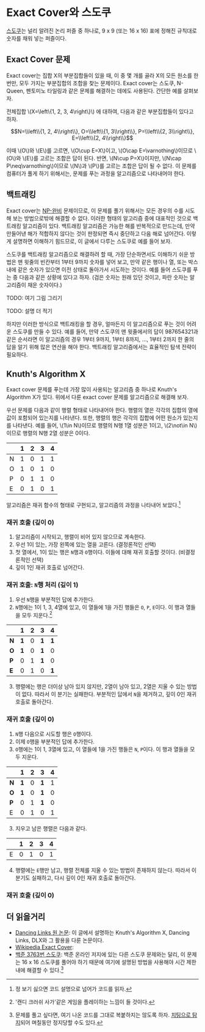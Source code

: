 # Exact Cover와 스도쿠

[스도쿠](https://en.wikipedia.org/wiki/Sudoku)는 널리 알려진 논리 퍼즐 중 하나로, 9 x 9 (또는 16 x 16) 표에 정해진 규칙대로 숫자를 채워 넣는 퍼즐이다. 

## Exact Cover 문제
Exact cover는 집합 X의 부분집합들이 있을 때, 이 중 몇 개를 골라 X의 모든 원소를 한 번만, 모두 가지는 부분집합의 조합을 찾는 문제이다. Exact cover는 스도쿠, N-Queen, 펜토미노 타일링과 같은 문제를 해결하는 데에도 사용된다. 간단한 예를 살펴보자.

전체집합 \\(X=\\left\\{1, 2, 3, 4\\right\\}\\) 에 대하여, 다음과 같은 부분집합들이 있다고 하자.

$$N=\\left\\{1, 2, 4\\right\\}, O=\\left\\{1, 3\\right\\}, P=\\left\\{2, 3\\right\\}, E=\\left\\{2, 4\\right\\}$$

이때 \\(O\\)와 \\(E\\)를 고르면, \\(O\\cup E=X\\)이고, \\(O\\cap E=\\varnothing\\)이므로 \\(O\\)와 \\(E\\)를 고르는 조합은 답이 된다. 반면, \\(N\\cup P=X\\)이지만, \\(N\\cap P\\neq\\varnothing\\)이므로 \\(N\\)과 \\(P\\)를 고르는 조합은 답이 될 수 없다. 이 문제를 컴퓨터가 풀게 하기 위해서는, 문제를 푸는 과정을 알고리즘으로 나타내어야 한다.

## 백트래킹
Exact cover는 [NP-완비](https://en.wikipedia.org/wiki/Np-complete) 문제이므로, 이 문제를 풀기 위해서는 모든 경우의 수를 시도해 보는 방법으로밖에 해결할 수 없다. 이러한 형태의 알고리즘 중에 대표적인 것으로 백트래킹 알고리즘이 있다. 백트래킹 알고리즘은 가능한 해를 반복적으로 만드는데, 만약 만들어낸 해가 적합하지 않다는 것이 판정되면 즉시 중단하고 다음 해로 넘어간다. 이렇게 설명하면 이해하기 힘드므로, 이 글에서 다루는 스도쿠로 예를 들어 보자.

스도쿠를 백트래킹 알고리즘으로 해결하려 할 때, 가장 단순하면서도 이해하기 쉬운 방법은 맨 윗줄의 빈칸부터 1부터 9까지 숫자를 넣어 보고, 만약 같은 행이나 열, 또는 박스 내에 같은 숫자가 있으면 이전 상태로 돌아가서 시도하는 것이다. 예를 들어 스도쿠를 푸는 중 다음과 같은 상황에 있다고 하자. (검은 숫자는 원래 있던 것이고, 파란 숫자는 알고리즘이 채운 숫자이다.)

TODO: 여기 그림 그리기

TODO: 설명 더 적기

하지만 이러한 방식으로 백트래킹을 할 경우, 얼마든지 이 알고리즘으로 푸는 것이 어려운 스도쿠를 만들 수 있다. 예를 들어, 만약 스도쿠의 맨 윗줄에서의 답이 987654321과 같은 순서라면 이 알고리즘의 경우 1부터 9까지, 1부터 8까지, ..., 1부터 2까지 한 줄의 답을 알기 위해 많은 연산을 해야 한다. 백트래킹 알고리즘에서는 효율적인 탐색 전략이 필요하다.

## Knuth's Algorithm X
Exact cover 문제를 푸는데 가장 많이 사용되는 알고리즘 중 하나로 Knuth's Algorithm X가 있다. 위에서 다룬 exact cover 문제를 알고리즘으로 해결해 보자.

우선 문제를 다음과 같이 행렬 형태로 나타내어야 한다. 행렬의 열은 각각의 집합의 열에 값이 포함되어 있는지를 나타낸다. 또한, 행렬의 행은 각각의 집합에 어떤 원소가 있는지를 나타낸다. 예를 들어, \\(1\\in N\\)이므로 행렬의 N행 1열 성분은 1이고, \\(2\\not\\in N\\)이므로 행렬의 N행 2열 성분은 0이다.

||1|2|3|4|
|--|--|--|--|--|
|N|1|0|1|1|
|O|1|0|1|0|
|P|0|1|1|0|
|E|0|1|0|1|
알고리즘은 재귀 함수의 형태로 구현되고, 알고리즘의 과정을 나타내어 보았다.[^skip]

### 재귀 호출 (깊이 0)
1. 알고리즘이 시작되고, 행렬이 비어 있지 않으므로 계속한다.
2. 우선 1이 있는, 가장 왼쪽에 있는 열을 고른다. (결정론적인 선택)
3. 첫 열에서, 1이 있는 행은 `N`행과 `O`행이다. 이들에 대해 재귀 호출할 것이다. (비결정론적인 선택)
4. 깊이 1인 재귀 호출로 넘어간다.

### 재귀 호출: `N`행 처리 (깊이 1)
1. 우선 `N`행을 부분적인 답에 추가한다.
2. `N`행에는 1이 1, 3, 4열에 있고, 이 열들에 1을 가진 행들은 `O`, `P`, `E`이다. 이 행과 열들을 모두 지운다.[^candy]

||1|2|3|4|
|--|--|--|--|--|
|**N**|**1**|0|**1**|**1**|
|**O**|**1**|0|**1**|0|
|**P**|0|1|**1**|0|
|**E**|0|1|0|**1**|

3. 행렬에는 행은 더이상 남아 있지 않지만, 2열이 남아 있고, 2열은 지울 수 있는 방법이 없다. 따라서 이 분기는 실패한다. 부분적인 답에서 `N`을 제거하고, 깊이 0인 재귀 호출로 돌아간다.

### 재귀 호출 (깊이 0)
1. `N`행 다음으로 시도할 행은 `O`행이다.
1. 이제 `O`행을 부분적인 답에 추가한다.
2. `O`행에는 1이 1, 3열에 있고, 이 열들에 1을 가진 행들은 `N`, `P`이다. 이 행과 열들을 모두 지운다.

||1|2|3|4|
|--|--|--|--|--|
|**N**|**1**|0|**1**|1|
|**O**|**1**|0|**1**|0|
|**P**|0|1|**1**|0|
|E|0|1|0|1|

3. 지우고 남은 행렬은 다음과 같다.

||1|2|3|4|
|--|--|--|--|--|
|E|0|1|0|1|

4. 행렬에는 `E`행만 남고, 행렬 전체를 지울 수 있는 방법이 존재하지 않는다. 따라서 이 분기도 실패하고, 다시 깊이 0인 재귀 호출로 돌아간다.

### 재귀 호출 (깊이 0)


## 더 읽을거리
- [Dancing Links 원 논문](https://arxiv.org/pdf/cs/0011047.pdf): 이 글에서 설명하는 Knuth's Algorithm X, Dancing Links, DLX와 그 활용을 다룬 논문이다.
- [Wikipedia Exact Cover](https://en.wikipedia.org/wiki/Exact_cover): 
- [백준 3763번 스도쿠](https://www.acmicpc.net/problem/3763): 백준 온라인 저지에 있는 다른 스도쿠 문제와는 달리, 이 문제는 16 x 16 스도쿠를 풀어야 하기 때문에 여기에 설명된 방법을 사용해야 시간 제한 내에 해결할 수 있다.[^boj]

[^candy]: '캔디 크러쉬 사가'같은 게임을 플레이하는 느낌이 들 것이다.

[^skip]: 정 보기 싫으면 코드 설명으로 넘어가 코드를 읽자.

[^boj]: 문제를 풀고 싶다면, 여기 나온 코드를 그대로 복붙하지는 않도록 하자. [치팅으로 탐지](https://www.acmicpc.net/help/rule)되어 며칠동안 정지당할 수도 있다.
<!--stackedit_data:
eyJoaXN0b3J5IjpbLTExMDU0MTQwMDUsLTE2NjU0NjE0MDIsMT
A0NDYzMzc3OSwtMTM2MTg1MjgxMiwxNjE0MjU1NTQxLDEwODIz
MTEyMzYsNTI4ODA3NTUwLDE2ODAzMDgzNzUsLTgyMjAzODE1MC
wtMjEzMTk2NzAwOCwtMTQ1MDk3MDM2NCwtMjA5ODIyNDM0N119

-->